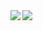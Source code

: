 <a href="https://lon9.github.io">
<img align="left" src="https://github-readme-stats.vercel.app/api?username=lon9&count_private=true&show_icons=true&theme=dark" />
</a>
<a href="https://lon9.github.io">
<img align="left" src="https://github-readme-stats.vercel.app/api/top-langs/?username=lon9&theme=dark&hide=html" />
</a>
